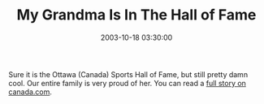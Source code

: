 ﻿---
layout: post
title: "My Grandma Is In The Hall of Fame"
comments: false
date: 2003-10-18 03:30:00
updated: 2004-05-01 16:38:00
categories:
 - Personal
subtext-id: 64ffc0f3-2f23-45c2-a3a7-c2956a185b24
alias: /blog/My-Grandma-Is-In-The-Hall-of-Fame.aspx
---


Sure it is the Ottawa (Canada) Sports Hall of Fame, but still pretty damn cool. Our entire family is very proud of her. You can read a [full story on canada.com](http://www.canada.com/ottawa/sports/story.asp?id=3359F3A9-F1D7-437D-A6D1-8B63B2467DEF).
